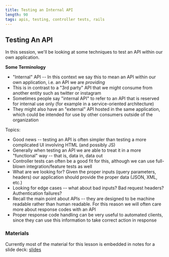 ```yaml
---
title: Testing an Internal API
length: 90
tags: apis, testing, controller tests, rails
---
```


## Testing An API

In this session, we'll be looking at some techniques to test an API
within our own application.

__Some Terminology__

* "Internal" API -- In this context we say this to mean an API within
our own application, i.e. an API we are _providing_
* This is in contrast to a "3rd party" API that we might consume from
another entity such as twitter or instagram
* Sometimes people say "internal API" to refer to an API that is reserved for
internal use only (for example in a service-oriented architecture)
* They might also have an "external" API hosted in the same application, which
could be intended for use by other consumers outside of the organization

Topics:

* Good news -- testing an API is often simpler than testing a more complicated
UI involving HTML (and possibly JS)
* Generally when testing an API we are able to treat it in a more "functional"
way -- that is, data in, data out
* Controller tests can often be a good fit for this, although we can use full-blown
integration/feature tests as well
* What are we looking for? Given the proper inputs (query parameters, headers) our application
should provide the proper data (JSON, XML, etc.)
* Looking for edge cases -- what about bad inputs? Bad request headers? Authentication failures?
* Recall the main point about APIs -- they are designed to be machine readable rather than
human readable. For this reason we will often care more about response codes with an API
* Proper response code handling can be very useful to automated clients, since they can
use this information to take correct action in response

### Materials

Currently most of the material for this lesson is embedded in notes for
a slide deck: [slides](https://www.dropbox.com/s/0d6mnuupt2ct0ea/Turing%20-%20Testing%20an%20Internal%20API%20%28Notes%29.pages?dl=0)
